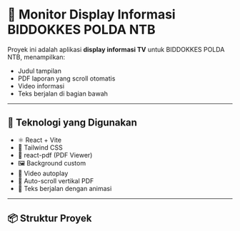 # 🏥 Monitor Display Informasi BIDDOKKES POLDA NTB

Proyek ini adalah aplikasi **display informasi TV** untuk BIDDOKKES POLDA NTB, menampilkan:
- Judul tampilan
- PDF laporan yang scroll otomatis
- Video informasi
- Teks berjalan di bagian bawah

---

## 🔧 Teknologi yang Digunakan

- ⚛️ React + Vite
- 🎨 Tailwind CSS
- 📄 react-pdf (PDF Viewer)
- 🖼️ Background custom
- 🎥 Video autoplay
- 🔁 Auto-scroll vertikal PDF
- 📰 Teks berjalan dengan animasi

---

## 📦 Struktur Proyek

